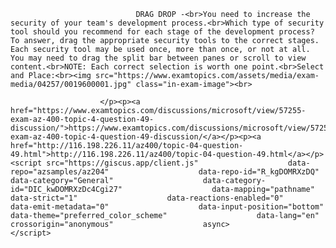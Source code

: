 <p class="card-text">
							
								DRAG DROP -<br>You need to increase the security of your team's development process.<br>Which type of security tool should you recommend for each stage of the development process? To answer, drag the appropriate security tools to the correct stages. Each security tool may be used once, more than once, or not at all. You may need to drag the split bar between panes or scroll to view content.<br>NOTE: Each correct selection is worth one point.<br>Select and Place:<br><img src="https://www.examtopics.com/assets/media/exam-media/04257/0019600001.jpg" class="in-exam-image"><br>
							
						</p><p><a href="https://www.examtopics.com/discussions/microsoft/view/57255-exam-az-400-topic-4-question-49-discussion/">https://www.examtopics.com/discussions/microsoft/view/57255-exam-az-400-topic-4-question-49-discussion/</a></p><p><a href="http://116.198.226.11/az400/topic-04-question-49.html">http://116.198.226.11/az400/topic-04-question-49.html</a></p><script src="https://giscus.app/client.js"                    data-repo="azsamples/az204"                    data-repo-id="R_kgDOMRXzDQ"                    data-category="General"                    data-category-id="DIC_kwDOMRXzDc4Cgi27"                    data-mapping="pathname"                    data-strict="1"                    data-reactions-enabled="0"                    data-emit-metadata="0"                    data-input-position="bottom"                    data-theme="preferred_color_scheme"                    data-lang="en"                    crossorigin="anonymous"                    async>                    </script>